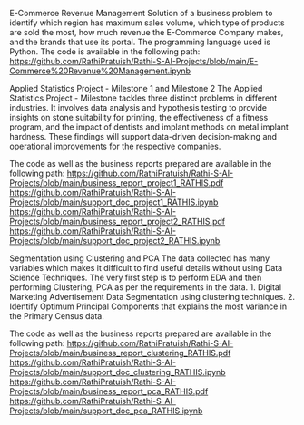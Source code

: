 E-Commerce Revenue Management
Solution of a business problem to identify which region has maximum sales volume, which type of products are sold the most, how much revenue the E-Commerce Company makes, and the brands that use its portal.
The programming language used is Python. The code is available in the following path: 
https://github.com/RathiPratuish/Rathi-S-AI-Projects/blob/main/E-Commerce%20Revenue%20Management.ipynb


Applied Statistics Project - Milestone 1 and Milestone 2
The Applied Statistics Project - Milestone tackles three distinct problems in different industries. It involves data analysis and hypothesis testing to provide insights on stone suitability for printing, the effectiveness of a fitness program, and the impact of dentists and implant methods on metal implant hardness. These findings will support data-driven decision-making and operational improvements for the respective companies.

The code as well as the business reports prepared are available in the following path: 
https://github.com/RathiPratuish/Rathi-S-AI-Projects/blob/main/business_report_project1_RATHIS.pdf
https://github.com/RathiPratuish/Rathi-S-AI-Projects/blob/main/support_doc_project1_RATHIS.ipynb
https://github.com/RathiPratuish/Rathi-S-AI-Projects/blob/main/business_report_project2_RATHIS.pdf
https://github.com/RathiPratuish/Rathi-S-AI-Projects/blob/main/support_doc_project2_RATHIS.ipynb


Segmentation using Clustering and PCA
The data collected has many variables which makes it difficult to find useful details without using Data Science Techniques. The very first step is to perform EDA and then performing Clustering, PCA as per the requirements in the data. 1. Digital Marketing Advertisement Data Segmentation using clustering techniques. 2. Identify Optimum Principal Components that explains the most variance in the Primary Census data.

The code as well as the business reports prepared are available in the following path: 
https://github.com/RathiPratuish/Rathi-S-AI-Projects/blob/main/business_report_clustering_RATHIS.pdf
https://github.com/RathiPratuish/Rathi-S-AI-Projects/blob/main/support_doc_clustering_RATHIS.ipynb
https://github.com/RathiPratuish/Rathi-S-AI-Projects/blob/main/business_report_pca_RATHIS.pdf
https://github.com/RathiPratuish/Rathi-S-AI-Projects/blob/main/support_doc_pca_RATHIS.ipynb


